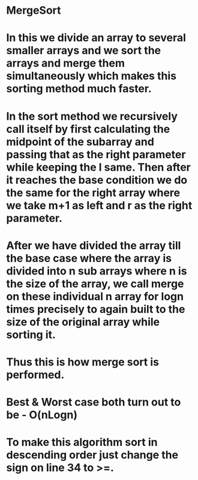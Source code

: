 # MergeSort
# In this we divide an array to several smaller arrays and we sort the arrays and merge them simultaneously which makes this sorting method much faster.
# In the sort method we recursively call itself by first calculating the midpoint of the subarray and passing that as the right parameter while keeping the l same. Then after it reaches the base condition we do the same for the right array where we take m+1 as left and r as the right parameter.
# After we have divided the array till the base case where the array is divided into n sub arrays where n is the size of the array, we call merge on these individual n array for logn times precisely to again built to the size of the original array while sorting it.
# Thus this is how merge sort is performed.
# Best & Worst case both turn out to be - O(nLogn)
# To make this algorithm sort in descending order just change the sign on line 34 to >=.
